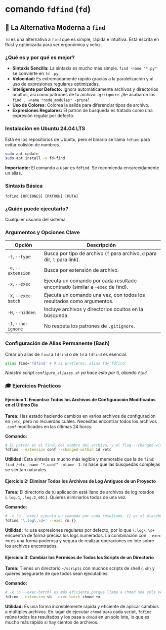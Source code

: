 # comando `fdfind` (`fd`)

## 🚀 La Alternativa Moderna a `find`

`fd` es una alternativa a `find` que es simple, rápida e intuitiva. Está escrita en Rust y optimizada para ser ergonómica y veloz.

### ¿Qué es y por qué es mejor?

-   **Sintaxis Sencilla:** La sintaxis es mucho más simple. `find -name "*.py"` se convierte en `fd .py`.
-   **Velocidad:** Es extremadamente rápido gracias a la paralelización y al uso de expresiones regulares optimizadas.
-   **Inteligente por Defecto:** Ignora automáticamente archivos y directorios ocultos, así como patrones de tu archivo `.gitignore`. ¡Se acabaron los `find . -name "node_modules" -prune`!
-   **Uso de Colores:** Colorea la salida para diferenciar tipos de archivo.
-   **Expresiones Regulares:** El patrón de búsqueda es tratado como una expresión regular por defecto.

### Instalación en Ubuntu 24.04 LTS

Está en los repositorios de Ubuntu, pero el binario se llama `fdfind` para evitar colisión de nombres.

```bash
sudo apt update
sudo apt install -y fd-find
```
**Importante:** El comando a usar es `fdfind`. Se recomienda encarecidamente un alias.

### Sintaxis Básica

```
fdfind [OPCIONES] [PATRÓN] [RUTA]
```

### ¿Quién puede ejecutarlo?

Cualquier usuario del sistema.

### Argumentos y Opciones Clave

| Opción           | Descripción                                                                 |
| ---------------- | --------------------------------------------------------------------------- |
| `-t`, `--type`   | Busca por tipo de archivo (`f` para archivo, `d` para dir, `l` para link). |
| `-e`, `--extension` | Busca por extensión de archivo.                                           |
| `-x`, `--exec`   | Ejecuta un comando por cada resultado encontrado (similar a `-exec` de find). |
| `-X`, `--exec-batch` | Ejecuta un comando una vez, con todos los resultados como argumentos.    |
| `-H`, `--hidden` | Incluye archivos y directorios ocultos en la búsqueda.                      |
| `-I`, `--no-ignore` | No respeta los patrones de `.gitignore`.                                   |

### Configuración de Alias Permanente (Bash)

Crear un alias de `find` a `fdfind` o de `fd` a `fdfind` es esencial.

```bash
alias find='fdfind' # O si prefieres: alias fd='fdfind'
```
*Nuestro script `configure_aliases.sh` ya hace esto por ti, aliando `find`.*

### 🎓 Ejercicios Prácticos

#### Ejercicio 1: Encontrar Todos los Archivos de Configuración Modificados en el Último Día

**Tarea:** Has estado haciendo cambios en varios archivos de configuración en `/etc`, pero no recuerdas cuáles. Necesitas encontrar todos los archivos `.conf` modificados en las últimas 24 horas.

**Comando:**
```bash
# El patrón es el final del nombre del archivo, y el flag --changed-within lo filtra por tiempo
fdfind --extension conf --changed-within 1d /etc
```
**Utilidad:** Esta sintaxis es mucho más legible y memorable que la de `find`: `find /etc -name "*.conf" -mtime -1`. `fd` hace que las búsquedas complejas se sientan naturales.

#### Ejercicio 2: Eliminar Todos los Archivos de Log Antiguos de un Proyecto

**Tarea:** El directorio de tu aplicación está lleno de archivos de log rotados (`.log.1`, `.log.2`, etc.). Quieres eliminarlos todos de una vez.

**Comando:**
```bash
# -x (o --exec) ejecuta un comando por cada resultado. {} es el placeholder para el archivo.
fdfind '\.log\.\d+' --exec rm {}
```
**Utilidad:** `fd` usa expresiones regulares por defecto, por lo que `\.log\.\d+` encuentra de forma precisa los logs numerados. La combinación con `--exec rm` es una forma poderosa y segura de realizar operaciones en lote sobre los archivos encontrados.

#### Ejercicio 3: Cambiar los Permisos de Todos los Scripts de un Directorio

**Tarea:** Tienes un directorio `~/scripts` con muchos scripts de shell (`.sh`) y quieres asegurarte de que todos sean ejecutables.

**Comando:**
```bash
# -X (o --exec-batch) es más eficiente porque llama a chmod una sola vez.
fdfind --extension sh --exec-batch chmod +x
```
**Utilidad:** Es una forma increíblemente rápida y eficiente de aplicar cambios a múltiples archivos. En lugar de ejecutar `chmod` para cada script, `fdfind` reúne todos los resultados y los pasa a `chmod` en un solo lote, lo que es mucho más rápido si hay cientos de archivos.
